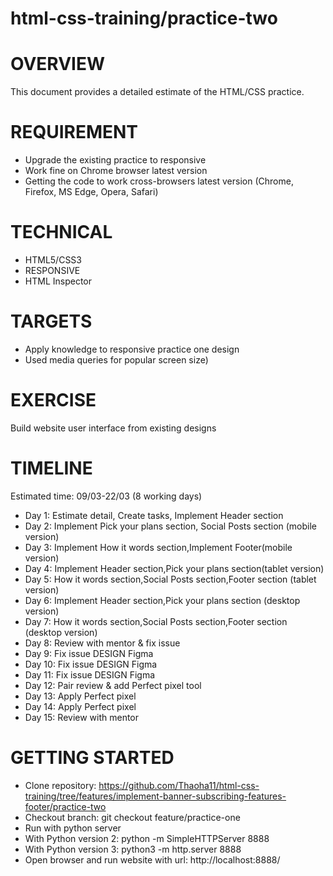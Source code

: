 # html-css-training/practice-two

# OVERVIEW
This document provides a detailed estimate of the HTML/CSS practice.

# REQUIREMENT
- Upgrade the existing practice to responsive 
- Work fine on Chrome browser latest version 
- Getting the code to work cross-browsers latest version (Chrome, Firefox, MS Edge, Opera, Safari)

# TECHNICAL
- HTML5/CSS3 
- RESPONSIVE
- HTML Inspector 

# TARGETS
- Apply knowledge to responsive practice one design
- Used media queries for popular screen size)

# EXERCISE
Build website user interface from existing designs

# TIMELINE
Estimated time: 09/03-22/03 (8 working days)

- Day 1: Estimate detail, Create tasks, Implement Header section 
- Day 2: Implement Pick your plans section, Social Posts section (mobile version)
- Day 3: Implement How it words section,Implement Footer(mobile version)
- Day 4: Implement Header section,Pick your plans section(tablet version)
- Day 5: How it words section,Social Posts section,Footer section (tablet version)
- Day 6: Implement Header section,Pick your plans section (desktop version)
- Day 7: How it words section,Social Posts section,Footer section (desktop version)
- Day 8: Review with mentor & fix issue 
- Day 9: Fix issue DESIGN Figma
- Day 10: Fix issue DESIGN Figma
- Day 11: Fix issue DESIGN Figma
- Day 12: Pair review & add Perfect pixel tool
- Day 13: Apply Perfect pixel 
- Day 14: Apply Perfect pixel 
- Day 15: Review with mentor
# GETTING STARTED
- Clone repository: https://github.com/Thaoha11/html-css-training/tree/features/implement-banner-subscribing-features-footer/practice-two
- Checkout branch: git checkout feature/practice-one
- Run with python server
- With Python version 2: python -m SimpleHTTPServer 8888
- With Python version 3: python3 -m http.server 8888
- Open browser and run website with url: http://localhost:8888/
